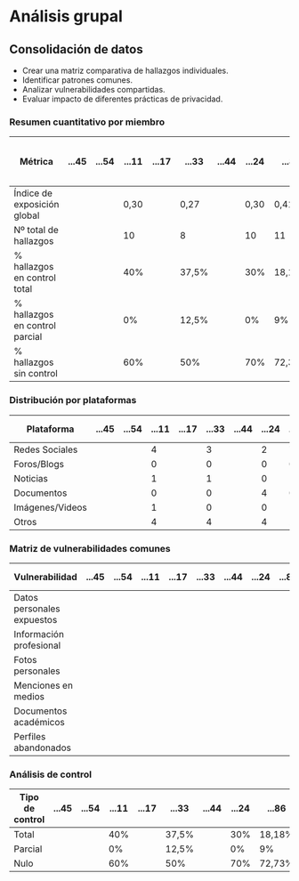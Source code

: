 

# Análisis grupal

## Consolidación de datos

- Crear una matriz comparativa de hallazgos individuales.
- Identificar patrones comunes.
- Analizar vulnerabilidades compartidas.
- Evaluar impacto de diferentes prácticas de privacidad.

### Resumen cuantitativo por miembro

<div align=center>

| Métrica                        | ...45 | ...54 | ...11 | ...17 | ...33 | ...44 | ...24 | ...86 | Patrón grupal<br>(Media y desviación) |
|--------------------------------|-------|-------|-------|-------|-------|-------|-------|-------|---------------------------------------|
| Índice de exposición global    |       |       | 0,30  |       | 0,27  |       | 0,30  |  0,41  |                                  |
| Nº total de hallazgos          |       |       | 10    |       |   8   |       |  10   |      11 |                                      |
| % hallazgos en control total   |       |       | 40%   |       | 37,5% |       | 30%   |    18,18%   |                                       |
| % hallazgos en control parcial |       |       | 0%    |       | 12,5%  |       |  0%   |  9%     |                                       |
| % hallazgos sin control        |       |       | 60%   |       |  50%   |       | 70%   |    72,3%   |                      |

</div>

### Distribución por plataformas

<div align=center>

| Plataforma       | ...45 | ...54 | ...11 | ...17 | ...33 | ...44 | ...24 | ...86 | Total grupo |
|-----------------|-------|-------|-------|-------|-------|-------|-------|-------|-------------|
| Redes Sociales  |       |       | 4     |       |  3     |       |    2   |   7    |             |
| Foros/Blogs     |       |       | 0     |       |   0    |       |    0   |   0    |             |
| Noticias        |       |       | 1     |       |    1   |       |    0   |   1    |             |
| Documentos      |       |       | 0     |       |     0  |       |  4     |     0  |             |
| Imágenes/Videos |       |       | 1     |       |     0  |       |  0     |   1    |             |
| Otros           |       |       | 4     |       |    4   |       |  4     |    2   |          |

</div>

### Matriz de vulnerabilidades comunes

<div align=center>

| Vulnerabilidad             | ...45 | ...54 | ...11 | ...17 | ...33 | ...44 | ...24 | ...86 | % Grupo | Riesgo medio |
|----------------------------|-------|-------|-------|-------|-------|-------|-------|-------|---------|--------------|
| Datos personales expuestos |       |       |       |       |       |       |       |       |         |              |
| Información profesional    |       |       |       |       |       |       |       |       |         |              |
| Fotos personales           |       |       |       |       |       |       |       |       |         |              |
| Menciones en medios        |       |       |       |       |       |       |       |       |         |              |
| Documentos académicos      |       |       |       |       |       |       |       |       |         |              |
| Perfiles abandonados       |       |       |       |       |       |       |       |       |         |              |

</div>

### Análisis de control

<div align=center>

| Tipo de control | ...45 | ...54 | ...11 | ...17 | ...33 | ...44 | ...24 | ...86 | % Grupo | Riesgo promedio |
|-----------------|-------|-------|-------|-------|-------|-------|-------|-------|---------|-----------------|
| Total           |       |       | 40%   |       | 37,5%  |       |   30% |  18,18% |         |                 |
| Parcial         |       |       | 0%    |       |  12,5%  |       |    0%   |  9%  |         |                 |
| Nulo            |       |       | 60%   |       |   50%  |       |   70%    | 72,73% |         |                 |

</div>
